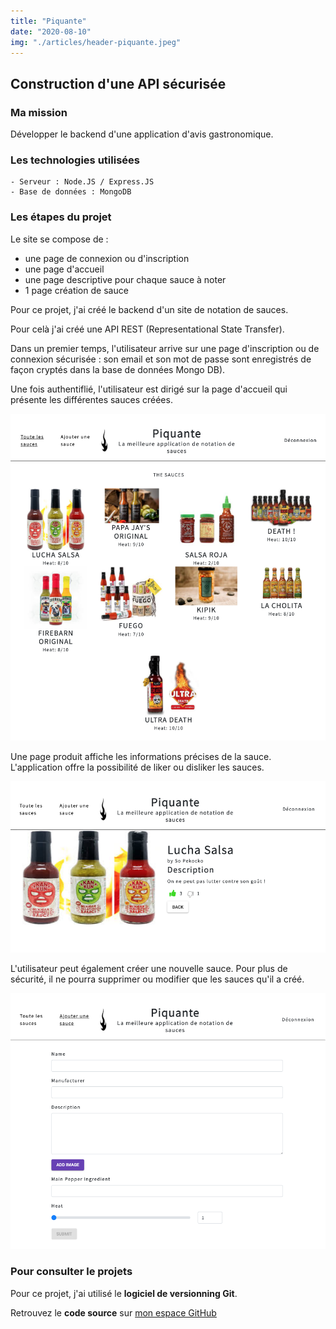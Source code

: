 ```yaml
---
title: "Piquante"
date: "2020-08-10"
img: "./articles/header-piquante.jpeg"
---
```


## Construction d'une API sécurisée

### Ma mission

Développer le backend d'une application d'avis gastronomique.

### Les technologies utilisées

    - Serveur : Node.JS / Express.JS
    - Base de données : MongoDB

### Les étapes du projet

Le site se compose de :

- une page de connexion ou d'inscription
- une page d'accueil
- une page descriptive pour chaque sauce à noter
- 1 page création de sauce

Pour ce projet, j'ai créé le backend d'un site de notation de sauces.

Pour celà j'ai créé une API REST (Representational State Transfer).

Dans un premier temps, l'utilisateur arrive sur une page d'inscription ou de connexion sécurisée : son email et son mot de passe sont enregistrés de façon cryptés dans la base de données Mongo DB).

Une fois authentiflié, l'utilisateur est dirigé sur la page d'accueil qui présente les différentes sauces créées.

![Page d'accueil](./img-piquante/accueil-piquante.jpg)

Une page produit affiche les informations précises de la sauce. L'application offre la possibilité de liker ou disliker les sauces.

![Page produit](./img-piquante/produit-piquante.jpg)

L'utilisateur peut également créer une nouvelle sauce. Pour plus de sécurité, il ne pourra supprimer ou modifier que les sauces qu'il a créé.

![Page création d'une sauce](./img-piquante/post-piquante.jpg)

### Pour consulter le projets

Pour ce projet, j'ai utilisé le **logiciel de versionning Git**.

Retrouvez le **code source** sur [mon espace GitHub](https://github.com/Lilimly/piquante "Code source du site Piquante")
